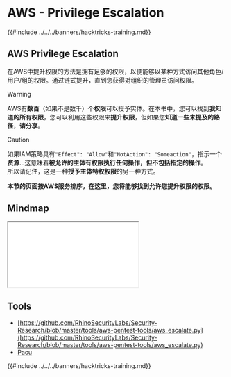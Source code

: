 # AWS - Privilege Escalation

{{#include ../../../banners/hacktricks-training.md}}

## AWS Privilege Escalation

在AWS中提升权限的方法是拥有足够的权限，以便能够以某种方式访问其他角色/用户/组的权限。通过链式提升，直到您获得对组织的管理员访问权限。

> [!WARNING]
> AWS有**数百**（如果不是数千）个**权限**可以授予实体。在本书中，您可以找到**我知道的所有权限**，您可以利用这些权限来**提升权限**，但如果您**知道一些未提及的路径**，**请分享**。

> [!CAUTION]
> 如果IAM策略具有`"Effect": "Allow"`和`"NotAction": "Someaction"`，指示一个**资源**...这意味着**被允许的主体**有**权限执行任何操作，但不包括指定的操作**。\
> 所以请记住，这是一种**授予主体特权权限**的另一种方式。

**本节的页面按AWS服务排序。在这里，您将能够找到允许您提升权限的权限。**

## Mindmap

<iframe src="../../../pdfs/AWS_Services.pdf" title="AWS Services Mindmap"></iframe>

## Tools

- [https://github.com/RhinoSecurityLabs/Security-Research/blob/master/tools/aws-pentest-tools/aws_escalate.py](https://github.com/RhinoSecurityLabs/Security-Research/blob/master/tools/aws-pentest-tools/aws_escalate.py)
- [Pacu](https://github.com/RhinoSecurityLabs/pacu)

{{#include ../../../banners/hacktricks-training.md}}
